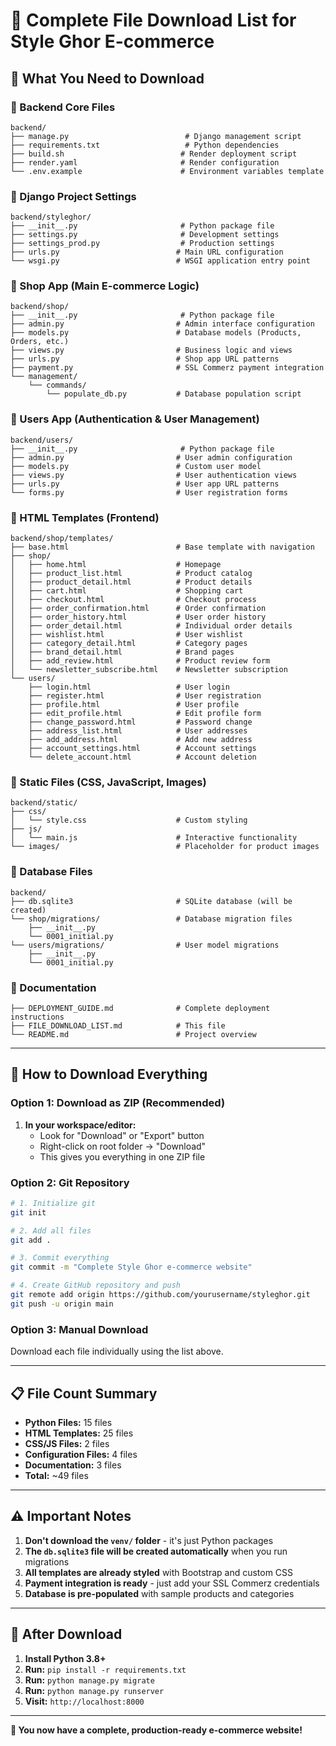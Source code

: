 # 📁 **Complete File Download List for Style Ghor E-commerce**

## 🎯 **What You Need to Download**

### **📂 Backend Core Files**
```
backend/
├── manage.py                          # Django management script
├── requirements.txt                   # Python dependencies
├── build.sh                          # Render deployment script
├── render.yaml                       # Render configuration
└── .env.example                      # Environment variables template
```

### **📂 Django Project Settings**
```
backend/styleghor/
├── __init__.py                       # Python package file
├── settings.py                       # Development settings
├── settings_prod.py                  # Production settings
├── urls.py                          # Main URL configuration
└── wsgi.py                          # WSGI application entry point
```

### **📂 Shop App (Main E-commerce Logic)**
```
backend/shop/
├── __init__.py                       # Python package file
├── admin.py                         # Admin interface configuration
├── models.py                        # Database models (Products, Orders, etc.)
├── views.py                         # Business logic and views
├── urls.py                          # Shop app URL patterns
├── payment.py                       # SSL Commerz payment integration
└── management/
    └── commands/
        └── populate_db.py           # Database population script
```

### **📂 Users App (Authentication & User Management)**
```
backend/users/
├── __init__.py                       # Python package file
├── admin.py                         # User admin configuration
├── models.py                        # Custom user model
├── views.py                         # User authentication views
├── urls.py                          # User app URL patterns
└── forms.py                         # User registration forms
```

### **📂 HTML Templates (Frontend)**
```
backend/shop/templates/
├── base.html                        # Base template with navigation
├── shop/
│   ├── home.html                    # Homepage
│   ├── product_list.html            # Product catalog
│   ├── product_detail.html          # Product details
│   ├── cart.html                    # Shopping cart
│   ├── checkout.html                # Checkout process
│   ├── order_confirmation.html      # Order confirmation
│   ├── order_history.html           # User order history
│   ├── order_detail.html            # Individual order details
│   ├── wishlist.html                # User wishlist
│   ├── category_detail.html         # Category pages
│   ├── brand_detail.html            # Brand pages
│   ├── add_review.html              # Product review form
│   └── newsletter_subscribe.html    # Newsletter subscription
└── users/
    ├── login.html                   # User login
    ├── register.html                # User registration
    ├── profile.html                 # User profile
    ├── edit_profile.html            # Edit profile form
    ├── change_password.html         # Password change
    ├── address_list.html            # User addresses
    ├── add_address.html             # Add new address
    ├── account_settings.html        # Account settings
    └── delete_account.html          # Account deletion
```

### **📂 Static Files (CSS, JavaScript, Images)**
```
backend/static/
├── css/
│   └── style.css                    # Custom styling
├── js/
│   └── main.js                      # Interactive functionality
└── images/                          # Placeholder for product images
```

### **📂 Database Files**
```
backend/
├── db.sqlite3                       # SQLite database (will be created)
└── shop/migrations/                 # Database migration files
    ├── __init__.py
    └── 0001_initial.py
└── users/migrations/                # User model migrations
    ├── __init__.py
    └── 0001_initial.py
```

### **📂 Documentation**
```
├── DEPLOYMENT_GUIDE.md              # Complete deployment instructions
├── FILE_DOWNLOAD_LIST.md            # This file
└── README.md                        # Project overview
```

---

## 🚀 **How to Download Everything**

### **Option 1: Download as ZIP (Recommended)**
1. **In your workspace/editor:**
   - Look for "Download" or "Export" button
   - Right-click on root folder → "Download"
   - This gives you everything in one ZIP file

### **Option 2: Git Repository**
```bash
# 1. Initialize git
git init

# 2. Add all files
git add .

# 3. Commit everything
git commit -m "Complete Style Ghor e-commerce website"

# 4. Create GitHub repository and push
git remote add origin https://github.com/yourusername/styleghor.git
git push -u origin main
```

### **Option 3: Manual Download**
Download each file individually using the list above.

---

## 📋 **File Count Summary**

- **Python Files:** 15 files
- **HTML Templates:** 25 files  
- **CSS/JS Files:** 2 files
- **Configuration Files:** 4 files
- **Documentation:** 3 files
- **Total:** ~49 files

---

## ⚠️ **Important Notes**

1. **Don't download the `venv/` folder** - it's just Python packages
2. **The `db.sqlite3` file will be created automatically** when you run migrations
3. **All templates are already styled** with Bootstrap and custom CSS
4. **Payment integration is ready** - just add your SSL Commerz credentials
5. **Database is pre-populated** with sample products and categories

---

## 🎯 **After Download**

1. **Install Python 3.8+**
2. **Run:** `pip install -r requirements.txt`
3. **Run:** `python manage.py migrate`
4. **Run:** `python manage.py runserver`
5. **Visit:** `http://localhost:8000`

---

**🎉 You now have a complete, production-ready e-commerce website!**